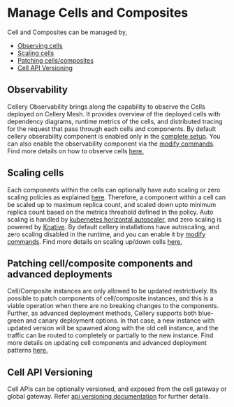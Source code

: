 # Manage Cells and Composites
Cell and Composites can be managed by,
 * [Observing cells](#observability)
 * [Scaling cells](#scaling-cells) 
 * [Patching cells/composites](#patching-cellcomposite-components-and-advanced-deployments)
 * [Cell API Versioning](#cell-api-versioning)
 
 ## Observability 
Cellery Observability brings along the capability to observe the Cells deployed on Cellery Mesh. It provides overview of 
the deployed cells with dependency diagrams, runtime metrics of the cells, and distributed tracing for the request that 
pass through each cells and components. By default cellery obserability component is enabled only in the 
[complete setup](installation-options.md#basic-vs-complete-installations). You can also enable the observability component 
via the [modify commands](setup/modify-setup.md). Find more details on how to observe cells [here.](cellery-observability.md)

## Scaling cells
Each components within the cells can optionally have auto scaling or zero scaling policies as explained [here](cellery-syntax.md#autoscaling). 
Therefore, a component within a cell can be scaled up to maximum replica count, and scaled down upto minimum replica count based on the metrics 
threshold defined in the policy. Auto scaling is handled by 
[kubernetes horizontal autoscaler](https://kubernetes.io/docs/tasks/run-application/horizontal-pod-autoscale/), and 
zero scaling is powered by [Knative](https://knative.dev/v0.6-docs/). By default cellery installations have autoscaling, 
and zero scaling disabled in the runtime, and you can enable it by [modify commands](setup/modify-setup.md#enabledisable-autoscaling). 
Find more details on scaling up/down cells [here.](cell-scaling.md)

## Patching cell/composite components and advanced deployments
Cell/Composite instances are only allowed to be updated restrictively. Its possible to patch components of cell/composite instances, and this is a viable operation when there are no breaking changes to the components. 
Further, as advanced deployment methods, Cellery supports both blue-green and canary deployment options. In that case, a new instance with updated 
version will be spawned along with the old cell instance, and the traffic can be routed to completely or partially to the new instance. 
Find more details on updating cell components and advanced deployment patterns [here.](cell-patch-and-adv-deployment.md)

## Cell API Versioning
Cell APIs can be optionally versioned, and exposed from the cell gateway or global gateway. Refer 
[api versioning documentation](cell-api-versioning.md) for further details.
